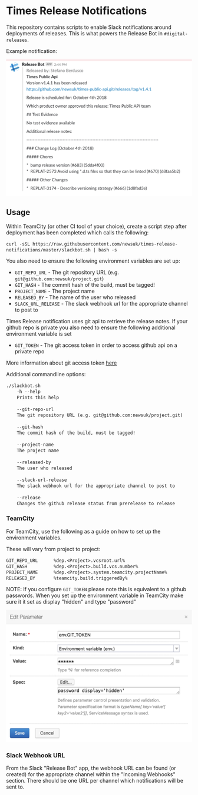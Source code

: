 # Times Release Notifications

This repository contains scripts to enable Slack notifications around
deployments of releases. This is what powers the Release Bot in
`#digital-releases`.

Example notification:

![example](doc/example-changelog.png "example")

## Usage

Within TeamCity (or other CI tool of your choice), create a script step after
deployment has been completed which calls the following:

```
curl -sSL https://raw.githubusercontent.com/newsuk/times-release-notifications/master/slackbot.sh | bash -s
```

You also need to ensure the following environment variables are set up:

- `GIT_REPO_URL` - The git repository URL (e.g. `git@github.com:newsuk/project.git`)
- `GIT_HASH` - The commit hash of the build, must be tagged!
- `PROJECT_NAME` - The project name
- `RELEASED_BY` - The name of the user who released
- `SLACK_URL_RELEASE` - The slack webhook url for the appropriate channel to post to

Times Release notification uses git api to retrieve the release notes. If your github repo is private you also need to ensure the following additional environment variable is set

- `GIT_TOKEN` - The git access token in order to access github api on a private repo

More information about git access token [here](https://help.github.com/articles/creating-a-personal-access-token-for-the-command-line/)

Additional commandline options:
```
./slackbot.sh
	-h --help
	Prints this help

	--git-repo-url
	The git repository URL (e.g. git@github.com:newsuk/project.git)

	--git-hash
	The commit hash of the build, must be tagged!

	--project-name
	The project name

	--released-by
	The user who released

	--slack-url-release
	The slack webhook url for the appropriate channel to post to

	--release
	Changes the github release status from prerelease to release

```

### TeamCity

For TeamCity, use the following as a guide on how to set up the environment
variables.

These will vary from project to project:

```
GIT_REPO_URL      %dep.<Project>.vcsroot.url%
GIT_HASH          %dep.<Project>.build.vcs.number%
PROJECT_NAME      %dep.<Project>.system.teamcity.projectName%
RELEASED_BY       %teamcity.build.triggeredBy%
```

NOTE: If you configure `GIT_TOKEN` please note this is equivalent to a github passwords. When you set up the environment variable in TeamCity make sure it it set as display "hidden" and type "password"

![git-envparam-password](doc/git-envparam-password.png "git-envparam-password")

### Slack Webhook URL

From the Slack "Release Bot" app, the webhook URL can be found (or created) for
the appropriate channel within the "Incoming Webhooks" section. There should
be one URL per channel which notifications will be sent to.
